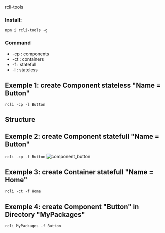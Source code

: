 rcli-tools

### Install:
`npm i rcli-tools -g`

### Command 
* -cp : components
* -ct : containers
* -f : statefull
* -l : stateless

## Exemple 1: create Component stateless "Name = Button" 
`rcli -cp -l Button`

## Structure


## Exemple 2: create Component statefull "Name = Button" 
`rcli -cp -f Button`
![component_button](https://github.com/babakoto/rcli-tools/blob/master/button.PNG)

## Exemple 3: create Container statefull "Name = Home" 
`rcli -ct -f Home`

## Exemple 4: create Component "Button" in Directory "MyPackages"
`rcli MyPackages -f Button`

